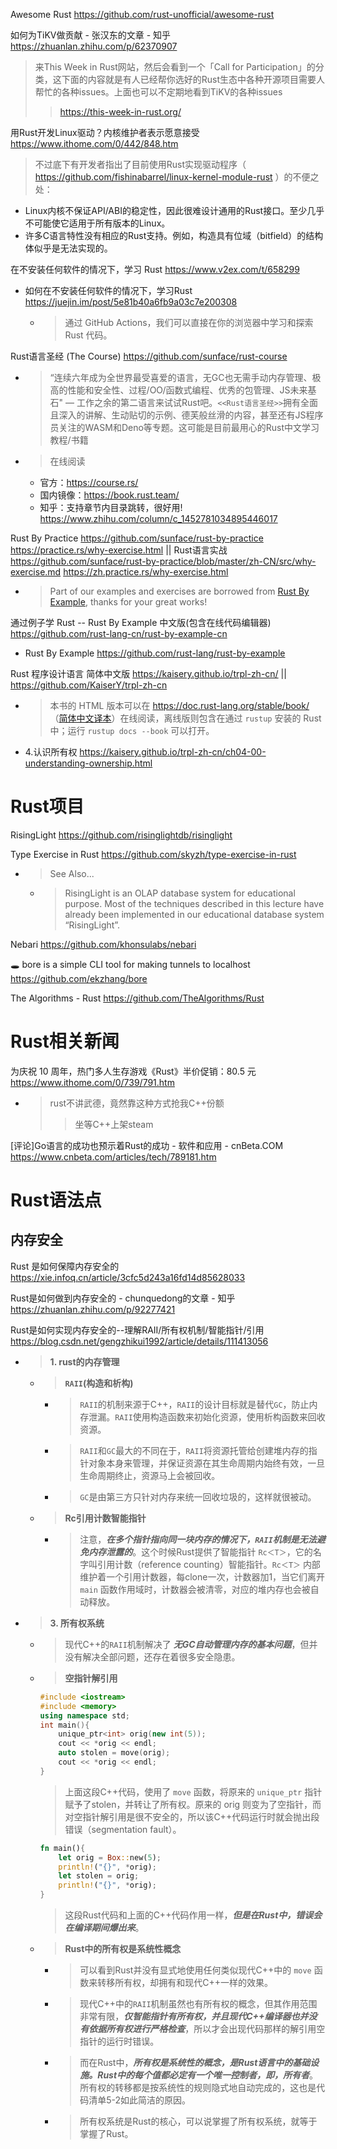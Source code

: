 
Awesome Rust https://github.com/rust-unofficial/awesome-rust

如何为TiKV做贡献 - 张汉东的文章 - 知乎 https://zhuanlan.zhihu.com/p/62370907
> 来This Week in Rust网站，然后会看到一个「Call for Participation」的分类，这下面的内容就是有人已经帮你选好的Rust生态中各种开源项目需要人帮忙的各种issues。上面也可以不定期地看到TiKV的各种issues
>> https://this-week-in-rust.org/

用Rust开发Linux驱动？内核维护者表示愿意接受 https://www.ithome.com/0/442/848.htm
> 不过底下有开发者指出了目前使用Rust实现驱动程序（ https://github.com/fishinabarrel/linux-kernel-module-rust ）的不便之处：
  - Linux内核不保证API/ABI的稳定性，因此很难设计通用的Rust接口。至少几乎不可能使它适用于所有版本的Linux。
  - 许多C语言特性没有相应的Rust支持。例如，构造具有位域（bitfield）的结构体似乎是无法实现的。
  
在不安装任何软件的情况下，学习 Rust https://www.v2ex.com/t/658299
- 如何在不安装任何软件的情况下，学习Rust https://juejin.im/post/5e81b40a6fb9a03c7e200308
  * > 通过 GitHub Actions，我们可以直接在你的浏览器中学习和探索 Rust 代码。

Rust语言圣经 (The Course) https://github.com/sunface/rust-course
- > “连续六年成为全世界最受喜爱的语言，无GC也无需手动内存管理、极高的性能和安全性、过程/OO/函数式编程、优秀的包管理、JS未来基石" — 工作之余的第二语言来试试Rust吧。`<<Rust语言圣经>>`拥有全面且深入的讲解、生动贴切的示例、德芙般丝滑的内容，甚至还有JS程序员关注的WASM和Deno等专题。这可能是目前最用心的Rust中文学习教程/书籍
- > 在线阅读
  * 官方：https://course.rs/
  * 国内镜像：https://book.rust.team/
  * 知乎：支持章节内目录跳转，很好用!  https://www.zhihu.com/column/c_1452781034895446017

Rust By Practice https://github.com/sunface/rust-by-practice  https://practice.rs/why-exercise.html || Rust语言实战 https://github.com/sunface/rust-by-practice/blob/master/zh-CN/src/why-exercise.md  https://zh.practice.rs/why-exercise.html
- > Part of our examples and exercises are borrowed from [Rust By Example](https://github.com/rust-lang/rust-by-example), thanks for your great works!

通过例子学 Rust -- Rust By Example 中文版(包含在线代码编辑器) https://github.com/rust-lang-cn/rust-by-example-cn
- Rust By Example https://github.com/rust-lang/rust-by-example

Rust 程序设计语言 简体中文版 https://kaisery.github.io/trpl-zh-cn/ || https://github.com/KaiserY/trpl-zh-cn
- > 本书的 HTML 版本可以在 https://doc.rust-lang.org/stable/book/ （[简体中文译本](https://kaisery.github.io/trpl-zh-cn/title-page.html)）在线阅读，离线版则包含在通过 `rustup` 安装的 Rust 中；运行 `rustup docs --book` 可以打开。
- 4.认识所有权 https://kaisery.github.io/trpl-zh-cn/ch04-00-understanding-ownership.html

# Rust项目

RisingLight https://github.com/risinglightdb/risinglight

Type Exercise in Rust https://github.com/skyzh/type-exercise-in-rust
- > See Also...
  * > RisingLight is an OLAP database system for educational purpose. Most of the techniques described in this lecture have already been implemented in our educational database system “RisingLight”.

Nebari https://github.com/khonsulabs/nebari

🕳 bore is a simple CLI tool for making tunnels to localhost https://github.com/ekzhang/bore

The Algorithms - Rust https://github.com/TheAlgorithms/Rust

# Rust相关新闻

为庆祝 10 周年，热门多人生存游戏《Rust》半价促销：80.5 元 https://www.ithome.com/0/739/791.htm
- > rust不讲武德，竟然靠这种方式抢我C++份额
  >> 坐等C++上架steam

[评论]Go语言的成功也预示着Rust的成功 - 软件和应用 - cnBeta.COM https://www.cnbeta.com/articles/tech/789181.htm

# Rust语法点

## 内存安全

Rust 是如何保障内存安全的 https://xie.infoq.cn/article/3cfc5d243a16fd14d85628033

Rust是如何做到内存安全的 - chunquedong的文章 - 知乎 https://zhuanlan.zhihu.com/p/92277421

Rust是如何实现内存安全的--理解RAII/所有权机制/智能指针/引用 https://blog.csdn.net/gengzhikui1992/article/details/111413056
- > **1. rust的内存管理**
  * > **`RAII`(构造和析构)**
    + > `RAII`的机制来源于C++，`RAII`的设计目标就是替代`GC`，防止内存泄漏。`RAII`使用构造函数来初始化资源，使用析构函数来回收资源。
    + > `RAII`和`GC`最大的不同在于，`RAII`将资源托管给创建堆内存的指针对象本身来管理，并保证资源在其生命周期内始终有效，一旦生命周期终止，资源马上会被回收。
    + > `GC`是由第三方只针对内存来统一回收垃圾的，这样就很被动。
  * > **Rc引用计数智能指针**
    + > 注意，***在多个指针指向同一块内存的情况下，`RAII`机制是无法避免内存泄露的***。这个时候Rust提供了智能指针 `Rc＜T＞`，它的名字叫引用计数（reference counting）智能指针。`Rc＜T＞` 内部维护着一个引用计数器，每clone一次，计数器加1，当它们离开 `main` 函数作用域时，计数器会被清零，对应的堆内存也会被自动释放。
- > **3. 所有权系统**
  * > 现代C++的`RAII`机制解决了 ***无GC自动管理内存的基本问题***，但并没有解决全部问题，还存在着很多安全隐患。
  * > **空指针解引用**
    ```cpp
    #include <iostream>
    #include <memory>
    using namespace std;
    int main(){
        unique_ptr<int> orig(new int(5));
        cout << *orig << endl;
        auto stolen = move(orig);
        cout << *orig << endl;
    }
    ```
    > 上面这段C++代码，使用了 `move` 函数，将原来的 `unique_ptr` 指针赋予了stolen，并转让了所有权。原来的 orig 则变为了空指针，而对空指针解引用是很不安全的，所以该C++代码运行时就会抛出段错误（segmentation fault）。
    ```rust
    fn main(){
        let orig = Box::new(5);
        println!("{}", *orig);
        let stolen = orig;
        println!("{}", *orig);
    }
    ```
    > 这段Rust代码和上面的C++代码作用一样，***但是在Rust中，错误会在编译期间爆出来***。
  * > **Rust中的所有权是系统性概念**
    + > 可以看到Rust并没有显式地使用任何类似现代C++中的 `move` 函数来转移所有权，却拥有和现代C++一样的效果。
    + > 现代C++中的`RAII`机制虽然也有所有权的概念，但其作用范围非常有限，***仅智能指针有所有权，并且现代C++编译器也并没有依据所有权进行严格检查***，所以才会出现代码那样的解引用空指针的运行时错误。
    + > 而在Rust中，***所有权是系统性的概念，是Rust语言中的基础设施。Rust中的每个值都必定有一个唯一控制者，即，所有者***。所有权的转移都是按系统性的规则隐式地自动完成的，这也是代码清单5-2如此简洁的原因。
    + > 所有权系统是Rust的核心，可以说掌握了所有权系统，就等于掌握了Rust。
